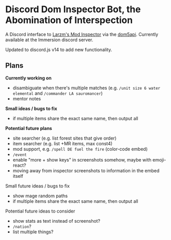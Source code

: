 # Discord Dom Inspector Bot, the Abomination of Interspection

A Discord interface to [Larzm's Mod Inspector](https://larzm42.github.io/dom5inspector/) via the [dom5api](https://github.com/gtim/dom5api). Currently available at the Immersion discord server.

Updated to discord.js v14 to add new functionality.

## Plans

**Currently working on**
* disambiguate when there's multiple matches (e.g. `/unit size 6 water elemental` and `/commander LA sauromancer`)
* mentor notes

**Small ideas / bugs to fix**
* if multiple items share the exact same name, then output all

**Potential future plans**
* site searcher (e.g. list forest sites that give order)
* item searcher (e.g. list +MR items, max const4)
* mod support, e.g. `/spell DE fuel the fire` (color-code embed)
* `/event`
* enable "more + show keys" in screenshots somehow, maybe with emoji-react?
* moving away from inspector screenshots to information in the embed itself

Small future ideas / bugs to fix

* show mage random paths
* if multiple items share the exact same name, then output all

Potential future ideas to consider 

* show stats as text instead of screenshot?
* `/nation`?
* list multiple things?
